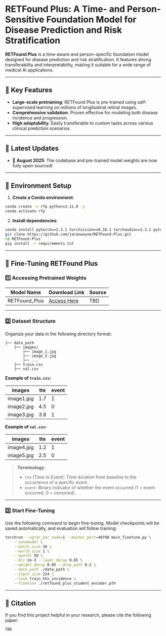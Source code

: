 

# **RETFound Plus: A Time- and Person-Sensitive Foundation Model for Disease Prediction and Risk Stratification**

**RETFound Plus** is a time-aware and person-specific foundation model designed for disease prediction and risk stratification. It features strong transferability and interpretability, making it suitable for a wide range of medical AI applications.

---

## 📝 Key Features

- **Large-scale pretraining**: RETFound Plus is pre-trained using self-supervised learning on millions of longitudinal retinal images.
- **Comprehensive validation**: Proven effective for modeling both disease incidence and progression.
- **High adaptability**: Easily transferable to custom tasks across various clinical prediction scenarios.

---

## 🎉 Latest Updates

- 🧠 **August 2025**: The codebase and pre-trained model weights are now fully open-sourced!

---

## 🔧 Environment Setup

1. **Create a Conda environment**:

```bash
conda create -n rfp python=3.11.0 -y
conda activate rfp
```

2. **Install dependencies**:

```bash
conda install pytorch==2.3.1 torchvision==0.18.1 torchaudio==2.3.1 pytorch-cuda=12.1 -c pytorch -c nvidia
git clone https://github.com/jaranwayne/RETFound-Plus.git
cd RETFound-Plus
pip install -r requirements.txt
```

---

## 🌱 Fine-Tuning RETFound Plus

### 1️⃣ Accessing Pretrained Weights


| Model Name         | Download Link | Source |
|--------------------|----------------|--------|
| RETFound_Plus   | [Access Here](https://drive.google.com/file/d/1ZYaY3AZS6Hmb32t3a3C_sWUHQpFWaEE6/view?usp=sharing) | TBD    |

---

### 2️⃣ Dataset Structure

Organize your data in the following directory format:

```
├── data_path
    ├── images/
        ├── image_1.jpg
        ├── image_2.jpg
        ├── ...
    ├── train.csv
    ├── val.csv
```

**Example of `train.csv`:**

| images     | tte | event |
|------------|-----|-------|
| image1.jpg | 1.7 | 1     |
| image2.jpg | 4.5 | 0     |
| image3.jpg | 3.8 | 1     |

**Example of `val.csv`:**

| images     | tte | event |
|------------|-----|-------|
| image4.jpg | 1.2 | 1     |
| image5.jpg | 2.5 | 0     |

> **Terminology**:  
> - `tte` (Time to Event): Time duration from baseline to the occurrence of a specific event.  
> - `event`: Binary indicator of whether the event occurred (1 = event occurred, 0 = censored).

---

### 3️⃣ Start Fine-Tuning

Use the following command to begin fine-tuning. Model checkpoints will be saved automatically, and evaluation will follow training:

```bash
torchrun --nproc_per_node=1 --master_port=48798 main_finetune.py \
    --savemodel \
    --batch_size 16 \
    --world_size 1 \
    --epochs 50 \
    --blr 2e-3 --layer_decay 0.65 \
    --weight_decay 0.05 --drop_path 0.2 \
    --data_path ./data_path \
    --input_size 224 \
    --task train_htn_incidence \
    --finetune ./retfound_plus_student_encoder.pth
```

---

## 📃 Citation

If you find this project helpful in your research, please cite the following paper:

```
TBD
```


